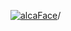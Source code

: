 [![alcaFace](https://camo.githubusercontent.com/2ee094c4af74cb0ec2e19388fccfb809837623e3/68747470733a2f2f7374617469632d63646e2e6a74766e772e6e65742f656d6f7469636f6e732f76312f3332383632362f312e30)](https://twitch.tv/Alca)/

<!--
# My "Popular" CodePens

<table>
	<tr>
		<th></th>
		<th>Title</th>
		<th>Last updated</th>
	</tr>
	<tr>
		<td><a href="https://codepen.io/Alca/pen/vYdJKwJ" rel="nofollow"><img src="https://codepen.io/alca/pen/vYdJKwJ/image/default.png" width="100" height="56.25"></a></td>
		<td><a href="https://codepen.io/Alca/pen/vYdJKwJ" rel="nofollow">A Pen by Jacob Foster</a></td>
		<td>May 22, 2022</td>
	</tr>
	<tr>
		<td><a href="https://codepen.io/Alca/pen/eYVEzmP" rel="nofollow"><img src="https://codepen.io/alca/pen/eYVEzmP/image/default.png" width="100" height="56.25"></a></td>
		<td><a href="https://codepen.io/Alca/pen/eYVEzmP" rel="nofollow">A Pen by Jacob Foster</a></td>
		<td>May 22, 2022</td>
	</tr>
	<tr>
		<td><a href="https://codepen.io/Alca/pen/zYRdqXM" rel="nofollow"><img src="https://codepen.io/alca/pen/zYRdqXM/image/default.png" width="100" height="56.25"></a></td>
		<td><a href="https://codepen.io/Alca/pen/zYRdqXM" rel="nofollow">A Pen by Jacob Foster</a></td>
		<td>May 22, 2022</td>
	</tr>
	<tr>
		<td><a href="https://codepen.io/Alca/pen/gOvxrBP" rel="nofollow"><img src="https://codepen.io/alca/pen/gOvxrBP/image/default.png" width="100" height="56.25"></a></td>
		<td><a href="https://codepen.io/Alca/pen/gOvxrBP" rel="nofollow">Rainbow Spiral Thing</a></td>
		<td>May 22, 2022</td>
	</tr>
	<tr>
		<td><a href="https://codepen.io/Alca/pen/dydRNwR" rel="nofollow"><img src="https://codepen.io/alca/pen/dydRNwR/image/default.png" width="100" height="56.25"></a></td>
		<td><a href="https://codepen.io/Alca/pen/dydRNwR" rel="nofollow">A Pen by Jacob Foster</a></td>
		<td>May 21, 2022</td>
	</tr>
	<tr>
		<td><a href="https://codepen.io/Alca/pen/XWZReVo" rel="nofollow"><img src="https://codepen.io/alca/pen/XWZReVo/image/default.png" width="100" height="56.25"></a></td>
		<td><a href="https://codepen.io/Alca/pen/XWZReVo" rel="nofollow">A Pen by Jacob Foster</a></td>
		<td>May 20, 2022</td>
	</tr>
	<tr>
		<td><a href="https://codepen.io/Alca/pen/NWybJXP" rel="nofollow"><img src="https://codepen.io/alca/pen/NWybJXP/image/default.png" width="100" height="56.25"></a></td>
		<td><a href="https://codepen.io/Alca/pen/NWybJXP" rel="nofollow">A Pen by Jacob Foster</a></td>
		<td>May 16, 2022</td>
	</tr>
	<tr>
		<td><a href="https://codepen.io/Alca/pen/RwQoKyO" rel="nofollow"><img src="https://codepen.io/alca/pen/RwQoKyO/image/default.png" width="100" height="56.25"></a></td>
		<td><a href="https://codepen.io/Alca/pen/RwQoKyO" rel="nofollow">A Pen by Jacob Foster</a></td>
		<td>May 14, 2022</td>
	</tr>
	<tr>
		<td><a href="https://codepen.io/Alca/pen/ExQPbmz" rel="nofollow"><img src="https://codepen.io/alca/pen/ExQPbmz/image/default.png" width="100" height="56.25"></a></td>
		<td><a href="https://codepen.io/Alca/pen/ExQPbmz" rel="nofollow">A Pen by Jacob Foster</a></td>
		<td>May 8, 2022</td>
	</tr>
	<tr>
		<td><a href="https://codepen.io/Alca/pen/abqvLMx" rel="nofollow"><img src="https://codepen.io/alca/pen/abqvLMx/image/default.png" width="100" height="56.25"></a></td>
		<td><a href="https://codepen.io/Alca/pen/abqvLMx" rel="nofollow">A Pen by Jacob Foster</a></td>
		<td>May 6, 2022</td>
	</tr>
</table>

---

###### Last updated: Mon, 23 May 2022 05:05:56 GMT
-->
